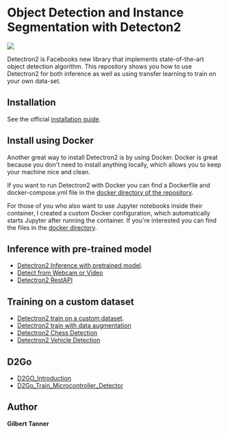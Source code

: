 # Object Detection and Instance Segmentation with Detecton2
![](https://user-images.githubusercontent.com/1381301/66535560-d3422200-eace-11e9-9123-5535d469db19.png)

Detectron2 is Facebooks new library that implements state-of-the-art object detection algorithm. This repository shows you how to use Detectron2 for both inference as well as using transfer learning to train on your own data-set.

## Installation

See the official [installation guide](https://github.com/facebookresearch/detectron2/blob/master/INSTALL.md).

## Install using Docker

Another great way to install Detectron2 is by using Docker. Docker is great because you don't need to install anything locally, which allows you to keep your machine nice and clean.

If you want to run Detectron2 with Docker you can find a Dockerfile and docker-compose.yml file in the [docker directory of the repository](https://github.com/facebookresearch/detectron2/tree/master/docker).

For those of you who also want to use Jupyter notebooks inside their container, I created a custom Docker configuration, which automatically starts Jupyter after running the container. If you're interested you can find the files in the [docker directory](https://github.com/TannerGilbert/Object-Detection-and-Image-Segmentation-with-Detectron2/tree/master/docker).

## Inference with pre-trained model

* [Detectron2 Inference with pretrained model](Detectron2_inference_with_pre_trained_model.ipynb).
* [Detect from Webcam or Video](detect_from_webcam_or_video.py)
* [Detectron2 RestAPI](deploy/rest-api)

## Training on a custom dataset

* [Detectron2 train on a custom dataset](Detectron2_train_on_a_custom_dataset.ipynb).
* [Detectron2 train with data augmentation](Detectron2_Train_on_a_custom_dataset_with_data_augmentation.ipynb)
* [Detectron2 Chess Detection](Detectron2_Detect_Chess_Detection.ipynb)
* [Detectron2 Vehicle Detection](Detectron2_Vehicle_Detection.ipynb)

## D2Go

* [D2GO_Introduction](D2Go/D2GO_Introduction.ipynb)
* [D2Go_Train_Microcontroller_Detector](D2Go/D2Go_Train_Microcontroller_Detector.ipynb)

## Author
 **Gilbert Tanner**
